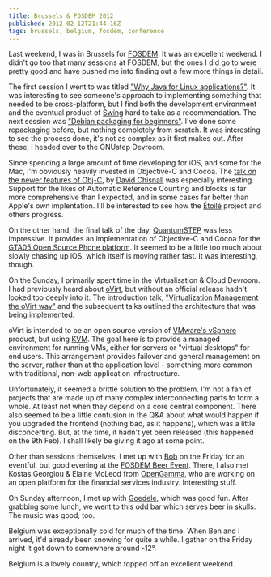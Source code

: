 ```yaml
---
title: Brussels & FOSDEM 2012
published: 2012-02-12T21:44:16Z
tags: brussels, belgium, fosdem, conference
---
```


Last weekend, I was in Brussels for [FOSDEM](http://fosdem.org/2012/). It was an excellent weekend. I didn't go too that many sessions at FOSDEM, but the ones I did go to were pretty good and have pushed me into finding out a few more things in detail.

The first session I went to was titled ["Why Java for Linux applications?"](http://fosdem.org/2012/schedule/event/javalinuxapps). It was interesting to see someone's approach to implementing something that needed to be cross-platform, but I find both the development environment and the eventual product of [Swing](http://en.wikipedia.org/wiki/Swing_(Java)) hard to take as a recommendation. The next session was ["Debian packaging for beginners"](http://fosdem.org/2012/schedule/event/debian_packaging). I've done some repackaging before, but nothing completely from scratch. It was interesting to see the process done, it's not as complex as it first makes out. After these, I headed over to the GNUstep Devroom. 

Since spending a large amount of time developing for iOS, and some for the Mac, I'm obviously heavily invested in Objective-C and Cocoa. The [talk on the newer features of Obj-C](http://fosdem.org/2012/schedule/event/new_objc_features), by [David Chisnall](http://www.cs.swan.ac.uk/~csdavec/) was especially interesting. Support for the likes of Automatic Reference Counting and blocks is far more comprehensive than I expected, and in some cases far better than Apple's own implentation. I'll be interested to see how the [Étoilé](http://etoileos.com/) project and others progress.

On the other hand, the final talk of the day, [QuantumSTEP](http://fosdem.org/2012/schedule/event/quantumstep_future) was less impressive. It provides an implementation of Objective-C and Cocoa for the [GTA05 Open Source Phone platform](http://www.quantum-step.com/). It seemed to be a little too much about slowly chasing up iOS, which itself is moving rather fast. It was interesting, though. 

On the Sunday, I primarily spent time in the Virtualisation & Cloud Devroom. I had previously heard about [oVirt](http://www.ovirt.org/), but without an official release hadn't looked too deeply into it. The introduction talk, ["Virtualization Management the oVirt way"](http://fosdem.org/2012/schedule/event/ovirt_intro) and the subsequent talks outlined the architecture that was being implemented.

oVirt is intended to be an open source version of [VMware's vSphere](http://www.vmware.com/products/vsphere/mid-size-and-enterprise-business/overview.html) product, but using [KVM](http://en.wikipedia.org/wiki/Kernel-based_Virtual_Machine). The goal here is to provide a managed environment for running VMs, either for servers or "virtual desktops" for end users. This arrangement provides failover and general management on the server, rather than at the application level - something more common with traditional, non-web application infrastructure. 

Unfortunately, it seemed a brittle solution to the problem. I'm not a fan of projects that are made up of many complex interconnecting parts to form a whole. At least not when they depend on a core central component. There also seemed to be a little confusion in the Q&A about what would happen if you upgraded the frontend (nothing bad, as it happens), which was a little disconcerting. But, at the time, it hadn't yet been released (this happened on the 9th Feb). I shall likely be giving it ago at some point. 

Other than sessions themselves, I met up with [Bob](https://twitter.com/bob_moss) on the Friday for an eventful, but good evening at the [FOSDEM Beer Event](http://fosdem.org/2012/beerevent). There, I also met Kostas Georgiou & Elaine McLeod from [OpenGamma](http://opengamma.com/), who are working on an open platform for the financial services industry. Interesting stuff.

On Sunday afternoon, I met up with [Goedele](http://www.flickr.com/photos/tesfruitsmonjus/), which was good fun. After grabbing some lunch, we went to this odd bar which serves beer in skulls. The music was good, too. 

Belgium was exceptionally cold for much of the time. When Ben and I arrived, it'd already been snowing for quite a while. I gather on the Friday night it got down to somewhere around -12°.

Belgium is a lovely country, which topped off an excellent weekend.

